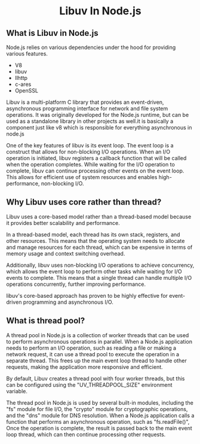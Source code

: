 <h1 align=center>Libuv In Node.js</h1>

## What is Libuv in Node.js
Node.js relies on various dependencies under the hood for providing various features.
- V8
- libuv
- llhttp
- c-ares
- OpenSSL

 Libuv is a multi-platform C library that provides an event-driven, asynchronous programming interface for network and file system operations. It was originally developed for the Node.js runtime, but can be used as a standalone library in other projects as well.it is basically a component just like v8 which is responsible for everything asynchronous in node.js 

One of the key features of libuv is its event loop. The event loop is a construct that allows for non-blocking I/O operations. When an I/O operation is initiated, libuv registers a callback function that will be called when the operation completes. While waiting for the I/O operation to complete, libuv can continue processing other events on the event loop. This allows for efficient use of system resources and enables high-performance, non-blocking I/O.

## Why Libuv uses core rather than thread?
Libuv uses a core-based model rather than a thread-based model because it provides better scalability and performance.

In a thread-based model, each thread has its own stack, registers, and other resources. This means that the operating system needs to allocate and manage resources for each thread, which can be expensive in terms of memory usage and context switching overhead.

Additionally, libuv uses non-blocking I/O operations to achieve concurrency, which allows the event loop to perform other tasks while waiting for I/O events to complete. This means that a single thread can handle multiple I/O operations concurrently, further improving performance.

 libuv's core-based approach has proven to be highly effective for event-driven programming and asynchronous I/O.

## What is thread pool?
A thread pool in Node.js is a collection of worker threads that can be used to perform asynchronous operations in parallel. When a Node.js application needs to perform an I/O operation, such as reading a file or making a network request, it can use a thread pool to execute the operation in a separate thread. This frees up the main event loop thread to handle other requests, making the application more responsive and efficient.

 By default, Libuv creates a thread pool with four worker threads, but this can be configured using the "UV_THREADPOOL_SIZE" environment variable.

The thread pool in Node.js is used by several built-in modules, including the "fs" module for file I/O, the "crypto" module for cryptographic operations, and the "dns" module for DNS resolution. When a Node.js application calls a function that performs an asynchronous operation, such as "fs.readFile()", Once the operation is complete, the result is passed back to the main event loop thread, which can then continue processing other requests.
